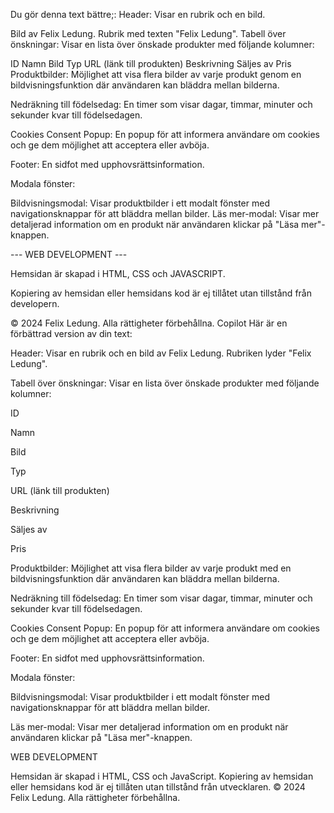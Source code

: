 Du
gör denna text bättre;: Header: Visar en rubrik och en bild.

Bild av Felix Ledung. Rubrik med texten "Felix Ledung". Tabell över önskningar: Visar en lista över önskade produkter med följande kolumner:

ID Namn Bild Typ URL (länk till produkten) Beskrivning Säljes av Pris Produktbilder: Möjlighet att visa flera bilder av varje produkt genom en bildvisningsfunktion där användaren kan bläddra mellan bilderna.

Nedräkning till födelsedag: En timer som visar dagar, timmar, minuter och sekunder kvar till födelsedagen.

Cookies Consent Popup: En popup för att informera användare om cookies och ge dem möjlighet att acceptera eller avböja.

Footer: En sidfot med upphovsrättsinformation.

Modala fönster:

Bildvisningsmodal: Visar produktbilder i ett modalt fönster med navigationsknappar för att bläddra mellan bilder. Läs mer-modal: Visar mer detaljerad information om en produkt när användaren klickar på "Läsa mer"-knappen.

--- WEB DEVELOPMENT ---

Hemsidan är skapad i HTML, CSS och JAVASCRIPT.

Kopiering av hemsidan eller hemsidans kod är ej tillåtet utan tillstånd från developern.

© 2024 Felix Ledung. Alla rättigheter förbehållna.
Copilot
Här är en förbättrad version av din text:

Header: Visar en rubrik och en bild av Felix Ledung. Rubriken lyder "Felix Ledung".

Tabell över önskningar: Visar en lista över önskade produkter med följande kolumner:

ID

Namn

Bild

Typ

URL (länk till produkten)

Beskrivning

Säljes av

Pris

Produktbilder: Möjlighet att visa flera bilder av varje produkt med en bildvisningsfunktion där användaren kan bläddra mellan bilderna.

Nedräkning till födelsedag: En timer som visar dagar, timmar, minuter och sekunder kvar till födelsedagen.

Cookies Consent Popup: En popup för att informera användare om cookies och ge dem möjlighet att acceptera eller avböja.

Footer: En sidfot med upphovsrättsinformation.

Modala fönster:

Bildvisningsmodal: Visar produktbilder i ett modalt fönster med navigationsknappar för att bläddra mellan bilder.

Läs mer-modal: Visar mer detaljerad information om en produkt när användaren klickar på "Läsa mer"-knappen.

WEB DEVELOPMENT

Hemsidan är skapad i HTML, CSS och JavaScript. Kopiering av hemsidan eller hemsidans kod är ej tillåten utan tillstånd från utvecklaren. © 2024 Felix Ledung. Alla rättigheter förbehållna.
